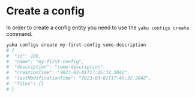 <!--
SPDX-FileCopyrightText: 2024 grow platform GmbH

SPDX-License-Identifier: MIT
-->

# Create a config

In order to create a config entity you need to use the `yaku configs create` command.

```bash
yaku configs create my-first-config some-description
# {
#  "id": 186,
#  "name": "my-first-config",
#  "description": "some-description",
#  "creationTime": "2023-03-01T17:45:32.204Z",
#  "lastModificationTime": "2023-03-01T17:45:32.204Z",
#  "files": {}
# }
```
